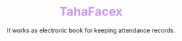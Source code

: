<h1 style="color: #c999e8;" align="center">TahaFacex</h1>
<p align = "center">It works as electronic book for keeping attendance records.</p>
